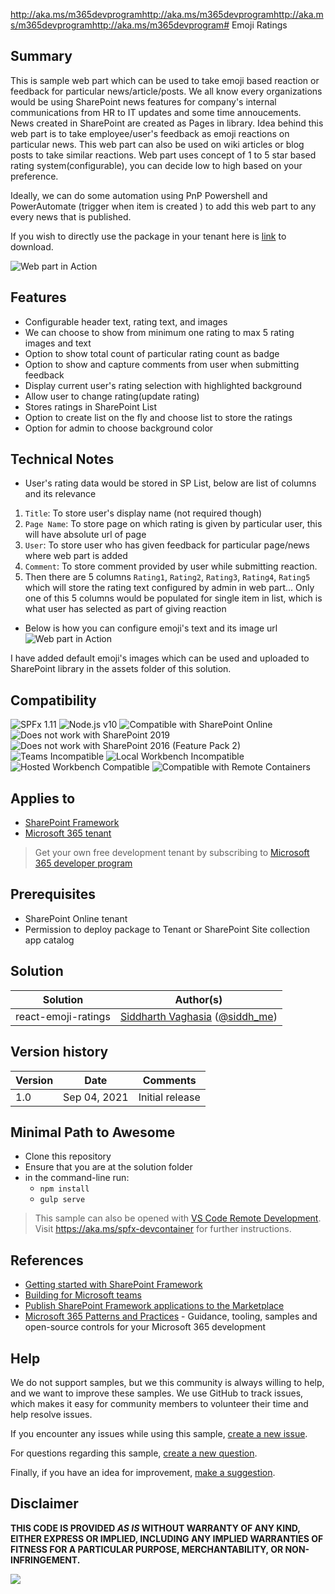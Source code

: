 http://aka.ms/m365devprogramhttp://aka.ms/m365devprogramhttp://aka.ms/m365devprogramhttp://aka.ms/m365devprogram# Emoji Ratings

## Summary

This is sample web part which can be used to take emoji based reaction or feedback for particular news/article/posts.
We all know every organizations would be using SharePoint news features for company's internal communications from HR to IT updates and some time annoucements. News created in SharePoint are created as Pages in library. Idea behind this web part is to take employee/user's feedback as emoji reactions on particular news. This web part can also be used on wiki articles or blog posts to take similar reactions. Web part uses concept of 1 to 5 star based rating system(configurable), you can decide low to high based on your preference.

Ideally, we can do some automation using PnP Powershell and PowerAutomate (trigger when item is created ) to add this web part to any every news that is published.

If you wish to directly use the package in your tenant here is [link](https://github.com/siddharth-vaghasia/public-docs/blob/master/react-emoji-reaction-rating.sppkg) to download.

 
![Web part in Action](./assets/EmojiWPinAction.gif)

## Features

* Configurable header text, rating text, and images
* We can choose to show from minimum one rating to max 5 rating images and text
* Option to show total count of particular rating count as badge
* Option to show and capture comments from user when submitting feedback
* Display current user's rating selection with highlighted background
* Allow user to change rating(update rating)
* Stores ratings in SharePoint List
* Option to create list on the fly and choose list to store the ratings
* Option for admin to choose background color

## Technical Notes

* User's rating data would be stored in SP List, below are list of columns and its relevance

1. `Title`: To store user's display name (not required though)
2. `Page Name`: To store page on which rating is given by particular user, this will have absolute url of page
3. `User`: To store user who has given feedback for particular page/news where web part is added
4. `Comment`: To store comment provided by user while submitting reaction.
5. Then there are 5 columns `Rating1`, `Rating2`, `Rating3`, `Rating4`, `Rating5` which will store the rating text configured by admin in web part... Only one of this 5 columns would be populated for single item in list, which is what user has selected as part of giving reaction

* Below is how you can configure emoji's text and its image url
![Web part in Action](./assets/EmojisConfigurations.png)

I have added default emoji's images which can be used and uploaded to SharePoint library in the assets folder of this solution.


## Compatibility

![SPFx 1.11](https://img.shields.io/badge/SPFx-1.11.0-green.svg)
![Node.js v10](https://img.shields.io/badge/Node.js-v10-green.svg)
![Compatible with SharePoint Online](https://img.shields.io/badge/SharePoint%20Online-Compatible-green.svg)
![Does not work with SharePoint 2019](https://img.shields.io/badge/SharePoint%20Server%202019-Incompatible-red.svg "SharePoint Server 2019 requires SPFx 1.4.1 or lower")
![Does not work with SharePoint 2016 (Feature Pack 2)](https://img.shields.io/badge/SharePoint%20Server%202016%20(Feature%20Pack%202)-Incompatible-red.svg "SharePoint Server 2016 Feature Pack 2 requires SPFx 1.1")
![Teams Incompatible](https://img.shields.io/badge/Teams-Incompatible-lightgrey.svg)
![Local Workbench Incompatible](https://img.shields.io/badge/Local%20Workbench-Incompatible-red.svg "This solution requires access to a SharePoint list")
![Hosted Workbench Compatible](https://img.shields.io/badge/Hosted%20Workbench-Compatible-green.svg)
![Compatible with Remote Containers](https://img.shields.io/badge/Remote%20Containers-Compatible-green.svg)


## Applies to

- [SharePoint Framework](https://aka.ms/spfx)
- [Microsoft 365 tenant](https://learn.microsoft.com/sharepoint/dev/spfx/set-up-your-developer-tenant)

> Get your own free development tenant by subscribing to [Microsoft 365 developer program](http://aka.ms/o365devprogram)

## Prerequisites

* SharePoint Online tenant
* Permission to deploy package to Tenant or SharePoint Site collection app catalog

## Solution

Solution|Author(s)
--------|---------
react-emoji-ratings | [Siddharth Vaghasia](https://github.com/siddharth-vaghasia) ([@siddh_me](https://twitter.com/siddh_me))

## Version history

Version|Date|Comments
-------|----|--------
1.0|Sep 04, 2021|Initial release

## Minimal Path to Awesome

- Clone this repository
- Ensure that you are at the solution folder
- in the command-line run:
  - `npm install`
  - `gulp serve`

>  This sample can also be opened with [VS Code Remote Development](https://code.visualstudio.com/docs/remote/remote-overview). Visit https://aka.ms/spfx-devcontainer for further instructions.

## References

- [Getting started with SharePoint Framework](https://learn.microsoft.com/sharepoint/dev/spfx/set-up-your-developer-tenant)
- [Building for Microsoft teams](https://learn.microsoft.com/sharepoint/dev/spfx/build-for-teams-overview)
- [Publish SharePoint Framework applications to the Marketplace](https://learn.microsoft.com/sharepoint/dev/spfx/publish-to-marketplace-overview)
- [Microsoft 365 Patterns and Practices](https://aka.ms/m365pnp) - Guidance, tooling, samples and open-source controls for your Microsoft 365 development


## Help

We do not support samples, but we this community is always willing to help, and we want to improve these samples. We use GitHub to track issues, which makes it easy for  community members to volunteer their time and help resolve issues.

If you encounter any issues while using this sample, [create a new issue](https://github.com/pnp/sp-dev-fx-webparts/issues/new?assignees=&labels=Needs%3A+Triage+%3Amag%3A%2Ctype%3Abug-suspected%2Csample%3A%20react-emoji-ratings&template=bug-report.yml&sample=react-emoji-ratings&authors=@siddharth-vaghasia&title=react-emoji-ratings%20-%20).

For questions regarding this sample, [create a new question](https://github.com/pnp/sp-dev-fx-webparts/issues/new?assignees=&labels=Needs%3A+Triage+%3Amag%3A%2Ctype%3Aquestion%2Csample%3A%20react-emoji-ratings&template=question.yml&sample=react-emoji-ratings&authors=@siddharth-vaghasia&title=react-emoji-ratings%20-%20).

Finally, if you have an idea for improvement, [make a suggestion](https://github.com/pnp/sp-dev-fx-webparts/issues/new?assignees=&labels=Needs%3A+Triage+%3Amag%3A%2Ctype%3Aenhancement%2Csample%3A%20react-emoji-ratings&template=question.yml&sample=react-emoji-ratings&authors=@siddharth-vaghasia&title=react-emoji-ratings%20-%20).

## Disclaimer

**THIS CODE IS PROVIDED *AS IS* WITHOUT WARRANTY OF ANY KIND, EITHER EXPRESS OR IMPLIED, INCLUDING ANY IMPLIED WARRANTIES OF FITNESS FOR A PARTICULAR PURPOSE, MERCHANTABILITY, OR NON-INFRINGEMENT.**


<img src="https://pnptelemetry.azurewebsites.net/sp-dev-fx-webparts/samples/react-emoji-ratings" />
